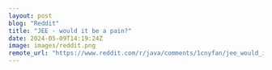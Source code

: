 ```yaml
---
layout: post
blog: "Reddit"
title: "JEE - would it be a pain?"
date: 2024-05-09T14:19:24Z
image: images/reddit.png
remote_url: "https://www.reddit.com/r/java/comments/1cnyfan/jee_would_it_be_a_pain/"
---
```

